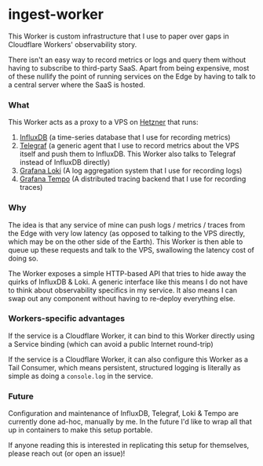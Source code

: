 # ingest-worker

This Worker is custom infrastructure that I use to paper over gaps in Cloudflare
Workers' observability story.

There isn't an easy way to record metrics or logs and query them without having
to subscribe to third-party SaaS. Apart from being expensive, most of these nullify
the point of running services on the Edge by having to talk to a central server
where the SaaS is hosted.

### What

This Worker acts as a proxy to a VPS on [Hetzner](https://www.hetzner.com/) that
runs:

1. [InfluxDB](https://www.influxdata.com/) (a time-series database that I use
   for recording metrics)
2. [Telegraf](https://www.influxdata.com/time-series-platform/telegraf/) (a
   generic agent that I use to record metrics about the VPS itself and push them to
   InfluxDB. This Worker also talks to Telegraf instead of InfluxDB directly)
3. [Grafana Loki](https://grafana.com/docs/loki/latest/) (A log aggregation
   system that I use for recording logs)
4. [Grafana Tempo](https://grafana.com/docs/tempo/latest/) (A distributed
   tracing backend that I use for recording traces)

### Why

The idea is that any service of mine can push logs / metrics / traces from the
Edge with very low latency (as opposed to talking to the VPS directly, which may
be on the other side of the Earth). This Worker is then able to queue up these
requests and talk to the VPS, swallowing the latency cost of doing so.

The Worker exposes a simple HTTP-based API that tries to hide away the quirks of
InfluxDB & Loki. A generic interface like this means I do not have to think about
observability specifics in my service. It also means I can swap out any component
without having to re-deploy everything else.

### Workers-specific advantages

If the service is a Cloudflare Worker, it can bind to this Worker directly using
a Service binding (which can avoid a public Internet round-trip)

If the service is a Cloudflare Worker, it can also configure this Worker as a
Tail Consumer, which means persistent, structured logging is literally as simple
as doing a `console.log` in the service.

### Future

Configuration and maintenance of InfluxDB, Telegraf, Loki & Tempo are currently
done ad-hoc, manually by me. In the future I'd like to wrap all that up in
containers to make this setup portable.

If anyone reading this is interested in replicating this setup for themselves,
please reach out (or open an issue)!

